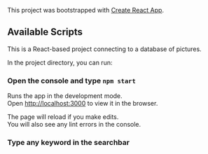 This project was bootstrapped with [Create React App](https://github.com/facebook/create-react-app).

## Available Scripts

This is a React-based project connecting to a database of pictures.

In the project directory, you can run:

### Open the console and type `npm start`

Runs the app in the development mode.<br>
Open [http://localhost:3000](http://localhost:3000) to view it in the browser.

The page will reload if you make edits.<br>
You will also see any lint errors in the console.

### Type any keyword in the searchbar
